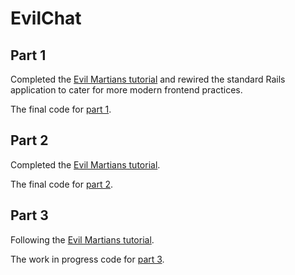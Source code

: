 # EvilChat

## Part 1

Completed the [Evil Martians tutorial](https://evilmartians.com/chronicles/evil-front-part-1) and rewired the standard Rails application to cater for more modern frontend practices.

The final code for [part 1](https://github.com/nstoker/evil_chat/tree/Part1).

## Part 2

Completed the [Evil Martians tutorial](https://evilmartians.com/chronicles/evil-front-part-2).

The final code for [part 2](https://github.com/nstoker/evil_chat/tree/Part2).

## Part 3

Following the [Evil Martians tutorial](https://evilmartians.com/chronicles/evil-front-part-3).

The work in progress code for [part 3](https://github.com/nstoker/evil_chat/tree/Part3).
